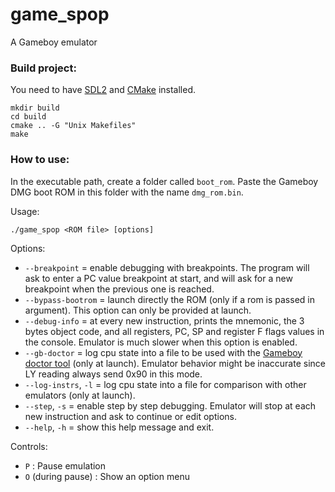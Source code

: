 # game_spop
A Gameboy emulator

### Build project:

You need to have [SDL2](https://wiki.libsdl.org/SDL2/Installation) and [CMake](https://cmake.org/) installed.

```console
mkdir build
cd build
cmake .. -G "Unix Makefiles"
make
```

### How to use:

In the executable path, create a folder called `boot_rom`. Paste the Gameboy DMG boot ROM in this folder with the name `dmg_rom.bin`.

Usage:
```console
./game_spop <ROM file> [options]
```

Options:
* `--breakpoint`            = enable debugging with breakpoints. The program will
                              ask to enter a PC value breakpoint at start, and will
                              ask for a new breakpoint when the previous one is
                              reached.
* `--bypass-bootrom`        = launch directly the ROM (only if a rom is passed in argument).
                              This option can only be provided at launch.
* `--debug-info`            = at every new instruction, prints the mnemonic, the
                            3 bytes object code, and all registers, PC, SP and
                            register F flags values in the console. Emulator is
                            much slower when this option is enabled.
* `--gb-doctor`          =  log cpu state into a file to be used with the [Gameboy
                            doctor tool](https://github.com/robert/gameboy-doctor) (only at launch).
                            Emulator behavior might be inaccurate since LY reading always send 0x90 in
                            this mode.
* `--log-instrs`, `-l`  = log cpu state into a file for comparison with other
                        emulators (only at launch).
* `--step`, `-s`        = enable step by step debugging. Emulator will stop
                          at each new instruction and ask to continue or edit options.
* `--help`, `-h`        = show this help message and exit.

Controls:
* `P` : Pause emulation
* `O` (during pause) : Show an option menu
